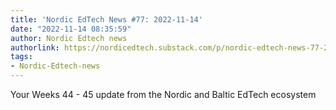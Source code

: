 ```yaml
---
title: 'Nordic EdTech News #77: 2022-11-14'
date: "2022-11-14 08:35:59"
author: Nordic Edtech news
authorlink: https://nordicedtech.substack.com/p/nordic-edtech-news-77-2022-11-14
tags:
- Nordic-Edtech-news
---
```

Your Weeks 44 - 45 update from the Nordic and Baltic EdTech ecosystem